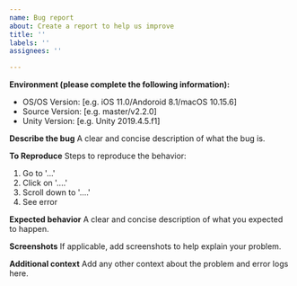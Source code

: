 ```yaml
---
name: Bug report
about: Create a report to help us improve
title: ''
labels: ''
assignees: ''

---
```


**Environment (please complete the following information):**
 - OS/OS Version: [e.g. iOS 11.0/Andoroid 8.1/macOS 10.15.6]
 - Source Version: [e.g. master/v2.2.0]
 - Unity Version: [e.g. Unity 2019.4.5.f1]

**Describe the bug**
A clear and concise description of what the bug is.

**To Reproduce**
Steps to reproduce the behavior:
1. Go to '...'
2. Click on '....'
3. Scroll down to '....'
4. See error

**Expected behavior**
A clear and concise description of what you expected to happen.

**Screenshots**
If applicable, add screenshots to help explain your problem.

**Additional context**
Add any other context about the problem and error logs here.
